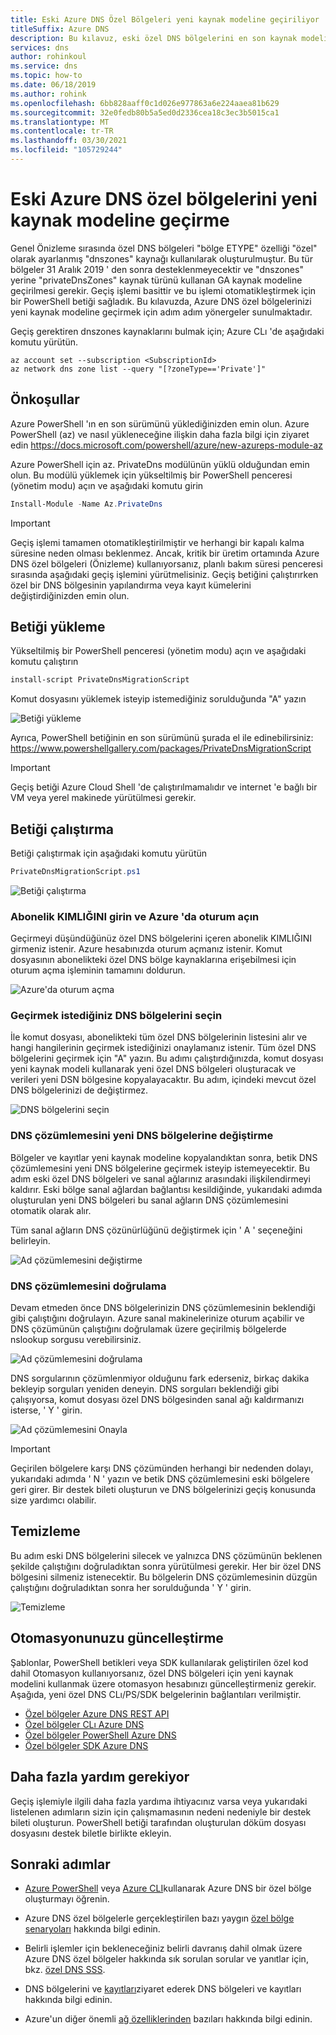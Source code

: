 ```yaml
---
title: Eski Azure DNS Özel Bölgeleri yeni kaynak modeline geçiriliyor
titleSuffix: Azure DNS
description: Bu kılavuz, eski özel DNS bölgelerini en son kaynak modeline geçirme hakkında adım adım yönergeler sağlar
services: dns
author: rohinkoul
ms.service: dns
ms.topic: how-to
ms.date: 06/18/2019
ms.author: rohink
ms.openlocfilehash: 6bb828aaff0c1d026e977863a6e224aaea81b629
ms.sourcegitcommit: 32e0fedb80b5a5ed0d2336cea18c3ec3b5015ca1
ms.translationtype: MT
ms.contentlocale: tr-TR
ms.lasthandoff: 03/30/2021
ms.locfileid: "105729244"
---
```

# <a name="migrating-legacy-azure-dns-private-zones-to-new-resource-model"></a>Eski Azure DNS özel bölgelerini yeni kaynak modeline geçirme

Genel Önizleme sırasında özel DNS bölgeleri "bölge ETYPE" özelliği "özel" olarak ayarlanmış "dnszones" kaynağı kullanılarak oluşturulmuştur. Bu tür bölgeler 31 Aralık 2019 ' den sonra desteklenmeyecektir ve "dnszones" yerine "privateDnsZones" kaynak türünü kullanan GA kaynak modeline geçirilmesi gerekir. Geçiş işlemi basittir ve bu işlemi otomatikleştirmek için bir PowerShell betiği sağladık. Bu kılavuzda, Azure DNS özel bölgelerinizi yeni kaynak modeline geçirmek için adım adım yönergeler sunulmaktadır.

Geçiş gerektiren dnszones kaynaklarını bulmak için; Azure CLı 'de aşağıdaki komutu yürütün.
```azurecli
az account set --subscription <SubscriptionId>
az network dns zone list --query "[?zoneType=='Private']"
```

## <a name="prerequisites"></a>Önkoşullar

Azure PowerShell 'ın en son sürümünü yüklediğinizden emin olun. Azure PowerShell (az) ve nasıl yükleneceğine ilişkin daha fazla bilgi için ziyaret edin https://docs.microsoft.com/powershell/azure/new-azureps-module-az

Azure PowerShell için az. PrivateDns modülünün yüklü olduğundan emin olun. Bu modülü yüklemek için yükseltilmiş bir PowerShell penceresi (yönetim modu) açın ve aşağıdaki komutu girin

```powershell
Install-Module -Name Az.PrivateDns
```

>[!IMPORTANT]
>Geçiş işlemi tamamen otomatikleştirilmiştir ve herhangi bir kapalı kalma süresine neden olması beklenmez. Ancak, kritik bir üretim ortamında Azure DNS özel bölgeleri (Önizleme) kullanıyorsanız, planlı bakım süresi penceresi sırasında aşağıdaki geçiş işlemini yürütmelisiniz. Geçiş betiğini çalıştırırken özel bir DNS bölgesinin yapılandırma veya kayıt kümelerini değiştirdiğinizden emin olun.

## <a name="installing-the-script"></a>Betiği yükleme

Yükseltilmiş bir PowerShell penceresi (yönetim modu) açın ve aşağıdaki komutu çalıştırın

```powershell
install-script PrivateDnsMigrationScript
```

Komut dosyasını yüklemek isteyip istemediğiniz sorulduğunda "A" yazın

![Betiği yükleme](./media/private-dns-migration-guide/install-migration-script.png)

Ayrıca, PowerShell betiğinin en son sürümünü şurada el ile edinebilirsiniz: https://www.powershellgallery.com/packages/PrivateDnsMigrationScript

>[!IMPORTANT]
>Geçiş betiği Azure Cloud Shell 'de çalıştırılmamalıdır ve internet 'e bağlı bir VM veya yerel makinede yürütülmesi gerekir.

## <a name="running-the-script"></a>Betiği çalıştırma

Betiği çalıştırmak için aşağıdaki komutu yürütün

```powershell
PrivateDnsMigrationScript.ps1
```

![Betiği çalıştırma](./media/private-dns-migration-guide/running-migration-script.png)

### <a name="enter-the-subscription-id-and-sign-in-to-azure"></a>Abonelik KIMLIĞINI girin ve Azure 'da oturum açın

Geçirmeyi düşündüğünüz özel DNS bölgelerini içeren abonelik KIMLIĞINI girmeniz istenir. Azure hesabınızda oturum açmanız istenir. Komut dosyasının abonelikteki özel DNS bölge kaynaklarına erişebilmesi için oturum açma işleminin tamamını doldurun.

![Azure'da oturum açma](./media/private-dns-migration-guide/login-migration-script.png)

### <a name="select-the-dns-zones-you-want-to-migrate"></a>Geçirmek istediğiniz DNS bölgelerini seçin

İle komut dosyası, abonelikteki tüm özel DNS bölgelerinin listesini alır ve hangi hangilerinin geçirmek istediğinizi onaylamanız istenir. Tüm özel DNS bölgelerini geçirmek için "A" yazın. Bu adımı çalıştırdığınızda, komut dosyası yeni kaynak modeli kullanarak yeni özel DNS bölgeleri oluşturacak ve verileri yeni DSN bölgesine kopyalayacaktır. Bu adım, içindeki mevcut özel DNS bölgelerinizi de değiştirmez.

![DNS bölgelerini seçin](./media/private-dns-migration-guide/migratezone-migration-script.png)

### <a name="switching-dns-resolution-to-the-new-dns-zones"></a>DNS çözümlemesini yeni DNS bölgelerine değiştirme

Bölgeler ve kayıtlar yeni kaynak modeline kopyalandıktan sonra, betik DNS çözümlemesini yeni DNS bölgelerine geçirmek isteyip istemeyecektir. Bu adım eski özel DNS bölgeleri ve sanal ağlarınız arasındaki ilişkilendirmeyi kaldırır. Eski bölge sanal ağlardan bağlantısı kesildiğinde, yukarıdaki adımda oluşturulan yeni DNS bölgeleri bu sanal ağların DNS çözümlemesini otomatik olarak alır.

Tüm sanal ağların DNS çözünürlüğünü değiştirmek için ' A ' seçeneğini belirleyin.

![Ad çözümlemesini değiştirme](./media/private-dns-migration-guide/switchresolution-migration-script.png)

### <a name="verify-the-dns-resolution"></a>DNS çözümlemesini doğrulama

Devam etmeden önce DNS bölgelerinizin DNS çözümlemesinin beklendiği gibi çalıştığını doğrulayın. Azure sanal makinelerinize oturum açabilir ve DNS çözümünün çalıştığını doğrulamak üzere geçirilmiş bölgelerde nslookup sorgusu verebilirsiniz.

![Ad çözümlemesini doğrulama](./media/private-dns-migration-guide/verifyresolution-migration-script.png)

DNS sorgularının çözümlenmiyor olduğunu fark ederseniz, birkaç dakika bekleyip sorguları yeniden deneyin. DNS sorguları beklendiği gibi çalışıyorsa, komut dosyası özel DNS bölgesinden sanal ağı kaldırmanızı isterse, ' Y ' girin.

![Ad çözümlemesini Onayla](./media/private-dns-migration-guide/confirmresolution-migration-script.png)

>[!IMPORTANT]
>Geçirilen bölgelere karşı DNS çözümünden herhangi bir nedenden dolayı, yukarıdaki adımda ' N ' yazın ve betik DNS çözümlemesini eski bölgelere geri girer. Bir destek bileti oluşturun ve DNS bölgelerinizi geçiş konusunda size yardımcı olabilir.

## <a name="cleanup"></a>Temizleme

Bu adım eski DNS bölgelerini silecek ve yalnızca DNS çözümünün beklenen şekilde çalıştığını doğruladıktan sonra yürütülmesi gerekir. Her bir özel DNS bölgesini silmeniz istenecektir. Bu bölgelerin DNS çözümlemesinin düzgün çalıştığını doğruladıktan sonra her sorulduğunda ' Y ' girin.

![Temizleme](./media/private-dns-migration-guide/cleanup-migration-script.png)

## <a name="update-your-automation"></a>Otomasyonunuzu güncelleştirme

Şablonlar, PowerShell betikleri veya SDK kullanılarak geliştirilen özel kod dahil Otomasyon kullanıyorsanız, özel DNS bölgeleri için yeni kaynak modelini kullanmak üzere otomasyon hesabınızı güncelleştirmeniz gerekir. Aşağıda, yeni özel DNS CLı/PS/SDK belgelerinin bağlantıları verilmiştir.
* [Özel bölgeler Azure DNS REST API](/rest/api/dns/privatedns/privatezones)
* [Özel bölgeler CLı Azure DNS](/cli/azure/network/private-dns/link/vnet)
* [Özel bölgeler PowerShell Azure DNS](/powershell/module/az.privatedns/)
* [Özel bölgeler SDK Azure DNS](/dotnet/api/overview/azure/privatedns/management)

## <a name="need-further-help"></a>Daha fazla yardım gerekiyor

Geçiş işlemiyle ilgili daha fazla yardıma ihtiyacınız varsa veya yukarıdaki listelenen adımların sizin için çalışmamasının nedeni nedeniyle bir destek bileti oluşturun. PowerShell betiği tarafından oluşturulan döküm dosyası dosyasını destek biletle birlikte ekleyin.

## <a name="next-steps"></a>Sonraki adımlar

* [Azure PowerShell](./private-dns-getstarted-powershell.md) veya [Azure CLI](./private-dns-getstarted-cli.md)kullanarak Azure DNS bir özel bölge oluşturmayı öğrenin.

* Azure DNS özel bölgelerle gerçekleştirilen bazı yaygın [özel bölge senaryoları](./private-dns-scenarios.md) hakkında bilgi edinin.

* Belirli işlemler için bekleneceğiniz belirli davranış dahil olmak üzere Azure DNS özel bölgeler hakkında sık sorulan sorular ve yanıtlar için, bkz. [özel DNS SSS](./dns-faq-private.md).

* DNS bölgelerini ve [kayıtları](dns-zones-records.md)ziyaret ederek DNS bölgeleri ve kayıtları hakkında bilgi edinin.

* Azure'un diğer önemli [ağ özelliklerinden](../networking/networking-overview.md) bazıları hakkında bilgi edinin.
